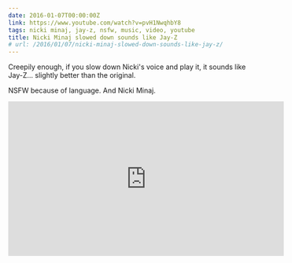 ```yaml
---
date: 2016-01-07T00:00:00Z
link: https://www.youtube.com/watch?v=pvH1NwqhbY8
tags: nicki minaj, jay-z, nsfw, music, video, youtube
title: Nicki Minaj slowed down sounds like Jay-Z
# url: /2016/01/07/nicki-minaj-slowed-down-sounds-like-jay-z/
---
```


Creepily enough, if you slow down Nicki's voice and play it, it sounds like Jay-Z... slightly better than the original. 

NSFW because of language. And Nicki Minaj.

<div class="video">
<iframe width="560" height="315" src="https://www.youtube.com/embed/pvH1NwqhbY8" frameborder="0" allowfullscreen></iframe>
</div>